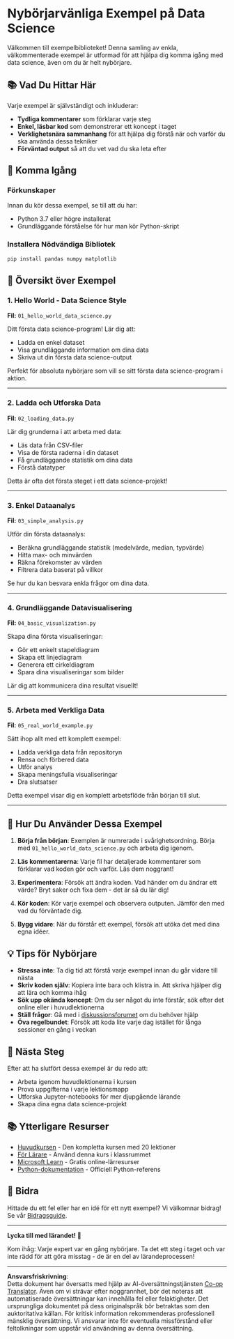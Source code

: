<!--
CO_OP_TRANSLATOR_METADATA:
{
  "original_hash": "9bef7fd96c8f262339933117d9b3e342",
  "translation_date": "2025-10-03T13:03:11+00:00",
  "source_file": "examples/README.md",
  "language_code": "sv"
}
-->
# Nybörjarvänliga Exempel på Data Science

Välkommen till exempelbiblioteket! Denna samling av enkla, välkommenterade exempel är utformad för att hjälpa dig komma igång med data science, även om du är helt nybörjare.

## 📚 Vad Du Hittar Här

Varje exempel är självständigt och inkluderar:
- **Tydliga kommentarer** som förklarar varje steg
- **Enkel, läsbar kod** som demonstrerar ett koncept i taget
- **Verklighetsnära sammanhang** för att hjälpa dig förstå när och varför du ska använda dessa tekniker
- **Förväntad output** så att du vet vad du ska leta efter

## 🚀 Komma Igång

### Förkunskaper
Innan du kör dessa exempel, se till att du har:
- Python 3.7 eller högre installerat
- Grundläggande förståelse för hur man kör Python-skript

### Installera Nödvändiga Bibliotek
```bash
pip install pandas numpy matplotlib
```

## 📖 Översikt över Exempel

### 1. Hello World - Data Science Style
**Fil:** `01_hello_world_data_science.py`

Ditt första data science-program! Lär dig att:
- Ladda en enkel dataset
- Visa grundläggande information om dina data
- Skriva ut din första data science-output

Perfekt för absoluta nybörjare som vill se sitt första data science-program i aktion.

---

### 2. Ladda och Utforska Data
**Fil:** `02_loading_data.py`

Lär dig grunderna i att arbeta med data:
- Läs data från CSV-filer
- Visa de första raderna i din dataset
- Få grundläggande statistik om dina data
- Förstå datatyper

Detta är ofta det första steget i ett data science-projekt!

---

### 3. Enkel Dataanalys
**Fil:** `03_simple_analysis.py`

Utför din första dataanalys:
- Beräkna grundläggande statistik (medelvärde, median, typvärde)
- Hitta max- och minvärden
- Räkna förekomster av värden
- Filtrera data baserat på villkor

Se hur du kan besvara enkla frågor om dina data.

---

### 4. Grundläggande Datavisualisering
**Fil:** `04_basic_visualization.py`

Skapa dina första visualiseringar:
- Gör ett enkelt stapeldiagram
- Skapa ett linjediagram
- Generera ett cirkeldiagram
- Spara dina visualiseringar som bilder

Lär dig att kommunicera dina resultat visuellt!

---

### 5. Arbeta med Verkliga Data
**Fil:** `05_real_world_example.py`

Sätt ihop allt med ett komplett exempel:
- Ladda verkliga data från repositoryn
- Rensa och förbered data
- Utför analys
- Skapa meningsfulla visualiseringar
- Dra slutsatser

Detta exempel visar dig en komplett arbetsflöde från början till slut.

---

## 🎯 Hur Du Använder Dessa Exempel

1. **Börja från början**: Exemplen är numrerade i svårighetsordning. Börja med `01_hello_world_data_science.py` och arbeta dig igenom.
   
2. **Läs kommentarerna**: Varje fil har detaljerade kommentarer som förklarar vad koden gör och varför. Läs dem noggrant!

3. **Experimentera**: Försök att ändra koden. Vad händer om du ändrar ett värde? Bryt saker och fixa dem - det är så du lär dig!

4. **Kör koden**: Kör varje exempel och observera outputen. Jämför den med vad du förväntade dig.

5. **Bygg vidare**: När du förstår ett exempel, försök att utöka det med dina egna idéer.

## 💡 Tips för Nybörjare

- **Stressa inte**: Ta dig tid att förstå varje exempel innan du går vidare till nästa
- **Skriv koden själv**: Kopiera inte bara och klistra in. Att skriva hjälper dig att lära och komma ihåg
- **Sök upp okända koncept**: Om du ser något du inte förstår, sök efter det online eller i huvudlektionerna
- **Ställ frågor**: Gå med i [diskussionsforumet](https://github.com/microsoft/Data-Science-For-Beginners/discussions) om du behöver hjälp
- **Öva regelbundet**: Försök att koda lite varje dag istället för långa sessioner en gång i veckan

## 🔗 Nästa Steg

Efter att ha slutfört dessa exempel är du redo att:
- Arbeta igenom huvudlektionerna i kursen
- Prova uppgifterna i varje lektionsmapp
- Utforska Jupyter-notebooks för mer djupgående lärande
- Skapa dina egna data science-projekt

## 📚 Ytterligare Resurser

- [Huvudkursen](../README.md) - Den kompletta kursen med 20 lektioner
- [För Lärare](../for-teachers.md) - Använd denna kurs i klassrummet
- [Microsoft Learn](https://docs.microsoft.com/learn/) - Gratis online-lärresurser
- [Python-dokumentation](https://docs.python.org/3/) - Officiell Python-referens

## 🤝 Bidra

Hittade du ett fel eller har en idé för ett nytt exempel? Vi välkomnar bidrag! Se vår [Bidragsguide](../CONTRIBUTING.md).

---

**Lycka till med lärandet! 🎉**

Kom ihåg: Varje expert var en gång nybörjare. Ta det ett steg i taget och var inte rädd för att göra misstag - de är en del av lärandeprocessen!

---

**Ansvarsfriskrivning**:  
Detta dokument har översatts med hjälp av AI-översättningstjänsten [Co-op Translator](https://github.com/Azure/co-op-translator). Även om vi strävar efter noggrannhet, bör det noteras att automatiserade översättningar kan innehålla fel eller felaktigheter. Det ursprungliga dokumentet på dess originalspråk bör betraktas som den auktoritativa källan. För kritisk information rekommenderas professionell mänsklig översättning. Vi ansvarar inte för eventuella missförstånd eller feltolkningar som uppstår vid användning av denna översättning.